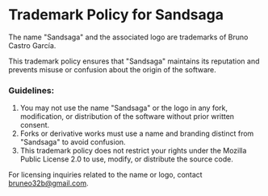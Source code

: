 # Trademark Policy for Sandsaga

The name "Sandsaga" and the associated logo are trademarks of Bruno Castro García.

This trademark policy ensures that "Sandsaga" maintains its reputation and prevents misuse or confusion about the origin of the software.

### Guidelines:
1. You may not use the name "Sandsaga" or the logo in any fork, modification, or distribution of the software without prior written consent.
2. Forks or derivative works must use a name and branding distinct from "Sandsaga" to avoid confusion.
3. This trademark policy does not restrict your rights under the Mozilla Public License 2.0 to use, modify, or distribute the source code.

For licensing inquiries related to the name or logo, contact bruneo32b@gmail.com.
